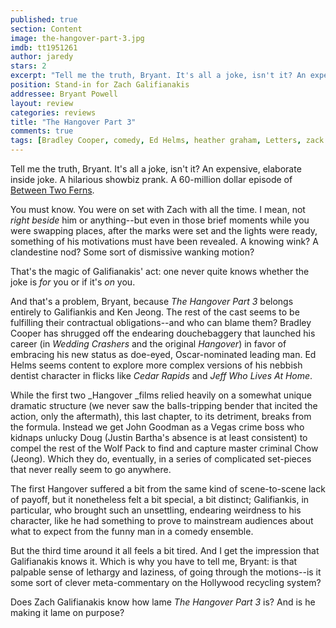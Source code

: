 ```yaml
---
published: true
section: Content
image: the-hangover-part-3.jpg
imdb: tt1951261
author: jaredy
stars: 2
excerpt: "Tell me the truth, Bryant. It's all a joke, isn't it? An expensive, elaborate inside joke. A hilarious showbiz prank. A 60-million dollar episode of Between Two Ferns."
position: Stand-in for Zach Galifianakis
addressee: Bryant Powell
layout: review
categories: reviews
title: "The Hangover Part 3"
comments: true
tags: [Bradley Cooper, comedy, Ed Helms, heather graham, Letters, zack galifianakis]
---
```

Tell me the truth, Bryant. It's all a joke, isn't it? An expensive, elaborate inside joke. A hilarious showbiz prank. A 60-million dollar episode of [Between Two Ferns][1]. 

   [1]: http://www.funnyordie.com/between_two_ferns

You must know. You were on set with Zach with all the time. I mean, not _right beside_ him or anything--but even in those brief moments while you were swapping places, after the marks were set and the lights were ready, something of his motivations must have been revealed. A knowing wink? A clandestine nod? Some sort of dismissive wanking motion?  

That's the magic of Galifianakis' act: one never quite knows whether the joke is _for_ you or if it's _on_ you. 

And that's a problem, Bryant, because _The Hangover Part 3_ belongs entirely to Galifiankis and Ken Jeong. The rest of the cast seems to be fulfilling their contractual obligations--and who can blame them? Bradley Cooper has shrugged off the endearing douchebaggery that launched his career (in _Wedding Crashers_ and the original _Hangover_) in favor of embracing his new status as doe-eyed, Oscar-nominated leading man. Ed Helms seems content to explore more complex versions of his nebbish dentist character in flicks like _Cedar Rapids_ and _Jeff Who Lives At Home_.

While the first two _Hangover _films relied heavily on a somewhat unique dramatic structure (we never saw the balls-tripping bender that incited the action, only the aftermath), this last chapter, to its detriment, breaks from the formula. Instead we get John Goodman as a Vegas crime boss who kidnaps unlucky Doug (Justin Bartha's absence is at least consistent) to compel the rest of the Wolf Pack to find and capture master criminal Chow (Jeong). Which they do, eventually, in a series of complicated set-pieces that never really seem to go anywhere.   

The first Hangover suffered a bit from the same kind of scene-to-scene lack of payoff, but it nonetheless felt a bit special, a bit distinct; Galifiankis, in particular, who brought such an unsettling, endearing weirdness to his character, like he had something to prove to mainstream audiences about what to expect from the funny man in a comedy ensemble.

But the third time around it all feels a bit tired. And I get the impression that Galifianakis knows it. Which is why you have to tell me, Bryant: is that palpable sense of lethargy and laziness, of going through the motions--is it some sort of clever meta-commentary on the Hollywood recycling system?

Does Zach Galifianakis know how lame _The Hangover Part 3_ is? And is he making it lame on purpose?
